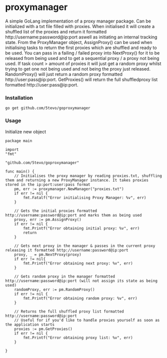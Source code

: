 # proxymanager

A simple GoLang implementation of a proxy manager package. Can be initialized with a txt file filled with proxies.
When initialised it will create a shuffled list of the proxies and return it formatted http://username:password@ip:port aswell as
initiating an internal tracking state. From the ProxyManager object, AssignProxy() can be used when initialising tasks to return the 
first proxies which are shuffled and ready to be used. You can pass in a failing / failed proxy into NextProxy() for it to be released 
from being used and to get a sequential proxy / a proxy not being used. If task count > amount of proxies it will just get a random 
proxy whilst trying to get one not being used and not being the proxy just released. RandomProxy() will just return a random proxy 
formatted http://user:pass@ip:port. GetProxies() will return the full shuffledproxy list formatted http://user:pass@ip:port.

### Installation
```
go get github.com/5tevo/goproxymanager
```

### Usage

Initialize new object
```golang
package main 

import 
"fmt"

"github.com/5tevo/goproxymanager"

func main() {
    // Initialises the proxy manager by reading proxies.txt, shuffling them and returning a new ProxyManager instance. It takes proxies stored in the ip:port:user:pass format
    pm, err := proxymanager.NewManager("proxies.txt")
	if err != nil {
		fmt.Fatalf("Error initialising Proxy Manager: %v", err)
	}
    
    // Gets the initial proxies formatted http://username:password@ip:port and marks them as being used
    proxy, err := pm.AssignProxy()
    if err != nil {
        fmt.Printf("Error obtaining initial proxy: %v", err)
        return
    }

    // Gets next proxy in the manager & passes in the current proxy releasing it formatted http://username:password@ip:port
    proxy, _ = pm.NextProxy(proxy)
    if err != nil{
        fmt.Printf("Error obtaining next proxy: %v", err)
    }
   
    // Gets random proxy in the manager formatted http://username:password@ip:port (will not assign its state as being used)
    randomProxy, err := pm.RandomProxy()
    if err != nil {
        fmt.Printf("Error obtaining random proxy: %v", err)
    }

    // Returns the full shuffled proxy list formatted http://username:password@ip:port
    // Useful for if you'd like to handle proxies yourself as soon as the application starts
    proxies := pm.GetProxies()
    if err != nil {
        fmt.Printf("Error obtaining proxy list: %v", err)
    }

}
```
